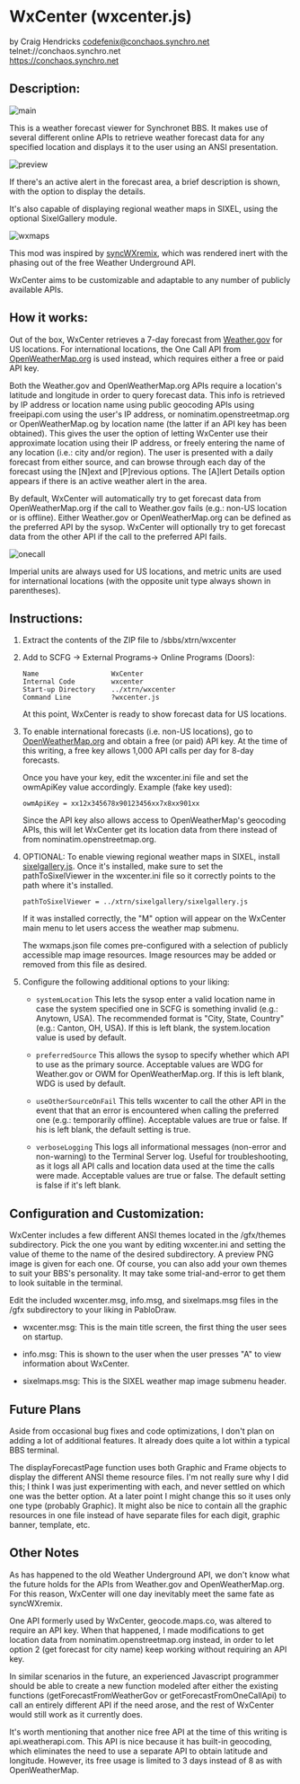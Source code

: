 # WxCenter (wxcenter.js)

by Craig Hendricks
codefenix@conchaos.synchro.net  
 telnet://conchaos.synchro.net  
  https://conchaos.synchro.net  



## Description:

![main](https://github.com/codefenix-ConChaos/WxCenter/assets/12660452/47bef459-1683-483a-a8c8-c89024c5dec1)

This is a weather forecast viewer for Synchronet BBS. It makes use of several
different online APIs to retrieve weather forecast data for any specified
location and displays it to the user using an ANSI presentation.

![preview](https://github.com/codefenix-ConChaos/wxcenter.js/assets/12660452/700bf6c3-4db3-4e9c-8436-8ccbebdffbc0)

If there's an active alert in the forecast area, a brief description is
shown, with the option to display the details.

It's also capable of displaying regional weather maps in SIXEL, using the
optional SixelGallery module.

![wxmaps](https://github.com/codefenix-ConChaos/wxcenter.js/assets/12660452/955ede6b-55e3-4c38-a1bb-f4eeed7c891e)



This mod was inspired by [syncWXremix](https://github.com/KenDB3/syncWXremix),
which was rendered inert with the phasing out of the free Weather Underground
API.

WxCenter aims to be customizable and adaptable to any number of publicly
available APIs.


## How it works:

Out of the box, WxCenter retrieves a 7-day forecast from
[Weather.gov](http://Weather.gov) for US locations. For international 
locations, the One Call API from [OpenWeatherMap.org](http://OpenWeatherMap.org) 
is used instead, which requires either a free or paid API key. 

Both the Weather.gov and OpenWeatherMap.org APIs require a location's latitude
and longitude in order to query forecast data. This info is retrieved by IP
address or location name using public geocoding APIs using freeipapi.com using
the user's IP address, or nominatim.openstreetmap.org or OpenWeatherMap.og by 
location name (the latter if an API key has been obtained). This gives the user 
the option of letting WxCenter use their approximate location using their IP 
address, or freely entering the name of any location (i.e.: city and/or region). 
The user is presented with a daily forecast from either source, and can browse 
through each day of the forecast using the [N]ext and [P]revious options. The 
[A]lert Details option appears if there is an active weather alert in the area.

By default, WxCenter will automatically try to get forecast data from
OpenWeatherMap.org if the call to Weather.gov fails (e.g.: non-US location or
is offline). Either Weather.gov or OpenWeatherMap.org can be defined as the
preferred API by the sysop. WxCenter will optionally try to get forecast data
from the other API if the call to the preferred API fails.

![onecall](https://github.com/codefenix-ConChaos/WxCenter/assets/12660452/97f9a422-4c82-4c25-84af-20cc696ebc1e)

Imperial units are always used for US locations, and metric units are used for
international locations (with the opposite unit type always shown in
parentheses).


## Instructions:

 1. Extract the contents of the ZIP file to /sbbs/xtrn/wxcenter

 2. Add to SCFG -> External Programs-> Online Programs (Doors):

    ```
    Name                  WxCenter
    Internal Code         wxcenter
    Start-up Directory    ../xtrn/wxcenter
    Command Line          ?wxcenter.js
    ```

    At this point, WxCenter is ready to show forecast data for US locations.    

 4. To enable international forecasts (i.e. non-US locations), go to
    [OpenWeatherMap.org](http://OpenWeatherMap.org) and obtain a free (or paid)
    API key. At the time of this writing, a free key allows 1,000 API calls per
    day for 8-day forecasts.

    Once you have your key, edit the wxcenter.ini file and set the owmApiKey
    value accordingly. Example (fake key used):

    `owmApiKey = xx12x345678x90123456xx7x8xx901xx`

    Since the API key also allows access to OpenWeatherMap's geocoding APIs,
    this will let WxCenter get its location data from there instead of from
    nominatim.openstreetmap.org.

 5. OPTIONAL: To enable viewing regional weather maps in SIXEL, install
    [sixelgallery.js](https://github.com/codefenix-ConChaos/SixelGallery).
    Once it's installed, make sure to set the pathToSixelViewer in the
    wxcenter.ini file so it correctly points to the path where it's
    installed.

    `pathToSixelViewer = ../xtrn/sixelgallery/sixelgallery.js`

    If it was installed correctly, the "M" option will appear on the WxCenter
    main menu to let users access the weather map submenu.

    The wxmaps.json file comes pre-configured with a selection of publicly
    accessible map image resources. Image resources may be added or removed
    from this file as desired.

 6. Configure the following additional options to your liking:

    * `systemLocation`       This lets the sysop enter a valid location name
                             in case the system specified one in SCFG is
                             something invalid (e.g.: Anytown, USA). The
                             recommended format is "City, State, Country"
                             (e.g.: Canton, OH, USA). If this is left blank,
                             the system.location value is used by default.

    * `preferredSource`      This allows the sysop to specify whether which
                             API to use as the primary source. Acceptable
                             values are WDG for Weather.gov or OWM for
                             OpenWeatherMap.org. If this is left blank, WDG
                             is used by default.

    * `useOtherSourceOnFail` This tells wxcenter to call the other API in
                             the event that that an error is encountered
                             when calling the preferred one (e.g.:
                             temporarily offline). Acceptable values are
                             true or false. If his is left blank, the
                             default setting is true.

    * `verboseLogging`       This logs all informational messages (non-error
                             and non-warning) to the Terminal Server log.
                             Useful for troubleshooting, as it logs all API
                             calls and location data used at the time the
                             calls were made. Acceptable values are true or
                             false. The default setting is false if it's
                             left blank.

## Configuration and Customization:

WxCenter includes a few different ANSI themes located in the /gfx/themes
subdirectory. Pick the one you want by editing wxcenter.ini and setting the
value of theme to the name of the desired subdirectory. A preview PNG image
is given for each one. Of course, you can also add your own themes to suit
your BBS's personality. It may take some trial-and-error to get them to look
suitable in the terminal.

Edit the included wxcenter.msg, info.msg, and sixelmaps.msg files in the
/gfx subdirectory to your liking in PabloDraw.

* wxcenter.msg:  This is the main title screen, the first thing the user
                 sees on startup.

* info.msg:      This is shown to the user when the user presses "A" to
                 view information about WxCenter.

* sixelmaps.msg: This is the SIXEL weather map image submenu header.


## Future Plans

Aside from occasional bug fixes and code optimizations, I don't plan on adding
a lot of additional features. It already does quite a lot within a typical BBS
terminal.

The displayForecastPage function uses both Graphic and Frame objects to
display the different ANSI theme resource files. I'm not really sure why I did
this; I think I was just experimenting with each, and never settled on which
one was the better option. At a later point I might change this so it uses only
one type (probably Graphic). It might also be nice to contain all the graphic
resources in one file instead of have separate files for each digit, graphic
banner, template, etc.


## Other Notes

As has happened to the old Weather Underground API, we don't know what the
future holds for the APIs from Weather.gov and OpenWeatherMap.org. For this
reason, WxCenter will one day inevitably meet the same fate as syncWXremix.

One API formerly used by WxCenter, geocode.maps.co, was altered to require an 
API key. When that happened, I made modifications to get location data from 
nominatim.openstreetmap.org instead, in order to let option 2 (get forecast 
for city name) keep working without requiring an API key.

In similar scenarios in the future, an experienced Javascript programmer should 
be able to create a new function modeled after either the existing functions 
(getForecastFromWeatherGov or getForecastFromOneCallApi) to call an entirely 
different API if the need arose, and the rest of WxCenter would still work as 
it currently does.

It's worth mentioning that another nice free API at the time of this writing
is api.weatherapi.com. This API is nice because it has built-in geocoding,
which eliminates the need to use a separate API to obtain latitude and
longitude. However, its free usage is limited to 3 days instead of 8 as with
OpenWeatherMap.
